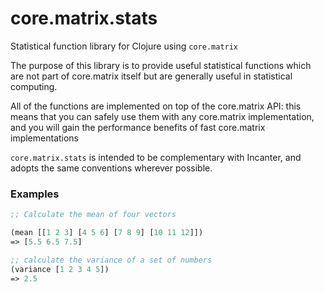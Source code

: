core.matrix.stats
=================

Statistical function library for Clojure using `core.matrix`

The purpose of this library is to provide useful statistical functions 
which are not part of core.matrix itself but are generally useful in statistical computing.

All of the functions are implemented on top of the core.matrix API: this means that you 
can safely use them with any core.matrix implementation, and you will gain the performance 
benefits of fast core.matrix implementations

`core.matrix.stats` is intended to be complementary with Incanter, and adopts the same 
conventions wherever possible.

### Examples

```clojure
;; Calculate the mean of four vectors

(mean [[1 2 3] [4 5 6] [7 8 9] [10 11 12]])
=> [5.5 6.5 7.5]

;; calculate the variance of a set of numbers
(variance [1 2 3 4 5])
=> 2.5
```